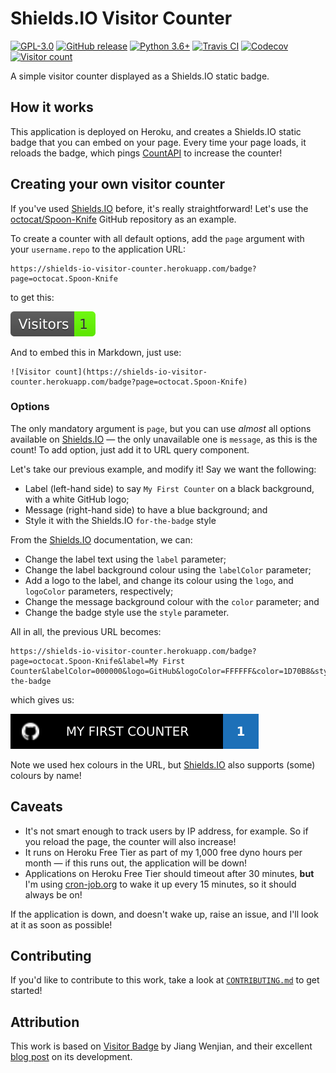 # Shields.IO Visitor Counter

[![GPL-3.0](https://img.shields.io/github/license/ESKYoung/shields-io-visitor-counter?logo=GNU&logoColor=FFFFFF&style=flat-square)](https://github.com/ESKYoung/shields-io-visitor-counter/blob/main/LICENSE)
[![GitHub release](https://img.shields.io/github/v/release/ESKYoung/shields-io-visitor-counter?logo=GitHub&logoColor=FFFFFF&style=flat-square)](https://github.com/ESKYoung/shields-io-visitor-counter)
[![Python 3.6+](https://img.shields.io/badge/python-3.6+-3776AB?logo=Python&logoColor=FFFFFF&style=flat-square)](https://www.python.org/)
[![Travis CI](https://img.shields.io/travis/com/ESKYoung/shields-io-visitor-counter/main?logo=Travis%20CI&logoColor=FFFFFF&style=flat-square)](https://travis-ci.com/github/ESKYoung/shields-io-visitor-counter)
[![Codecov](https://img.shields.io/codecov/c/github/ESKYoung/shields-io-visitor-counter/main?logo=Codecov&logoColor=FFFFFF&style=flat-square)](https://codecov.io/gh/ESKYoung/shields-io-visitor-counter)
[![Visitor count](https://shields-io-visitor-counter.herokuapp.com/badge?page=ESKYoung.shields-io-visitor-counter&color=1D70B8&logo=GitHub&logoColor=FFFFFF&style=flat-square)](https://github.com/ESKYoung/shields-io-visitor-counter)

A simple visitor counter displayed as a Shields.IO static badge.

## How it works

This application is deployed on Heroku, and creates a Shields.IO static badge that you can embed on your page. Every
time your page loads, it reloads the badge, which pings [CountAPI][countapi] to increase the counter!

## Creating your own visitor counter

If you've used [Shields.IO][shields-io] before, it's really straightforward! Let's use the
[octocat/Spoon-Knife][spoon-knife] GitHub repository as an example.

To create a counter with all default options, add the `page` argument with your `username.repo` to the application URL:
```
https://shields-io-visitor-counter.herokuapp.com/badge?page=octocat.Spoon-Knife
```
to get this:

![Default counter](images/default_counter.svg)

And to embed this in Markdown, just use:

```
![Visitor count](https://shields-io-visitor-counter.herokuapp.com/badge?page=octocat.Spoon-Knife)
```

### Options

The only mandatory argument is `page`, but you can use _almost_ all options available on [Shields.IO][shields-io] — the
only unavailable one is `message`, as this is the count! To add option, just add it to URL query component.

Let's take our previous example, and modify it! Say we want the following:

- Label (left-hand side) to say `My First Counter` on a black background, with a white GitHub logo;
- Message (right-hand side) to have a blue background; and
- Style it with the Shields.IO `for-the-badge` style

From the [Shields.IO][shields-io] documentation, we can:

- Change the label text using the `label` parameter;
- Change the label background colour using the `labelColor` parameter;
- Add a logo to the label, and change its colour using the `logo`, and `logoColor` parameters, respectively;
- Change the message background colour with the `color` parameter; and
- Change the badge style use the `style` parameter.

All in all, the previous URL becomes:

```
https://shields-io-visitor-counter.herokuapp.com/badge?page=octocat.Spoon-Knife&label=My First Counter&labelColor=000000&logo=GitHub&logoColor=FFFFFF&color=1D70B8&style=for-the-badge
```
which gives us:

![Custom counter](images/custom_counter.svg)

Note we used hex colours in the URL, but [Shields.IO][shields-io] also supports (some) colours by name!


## Caveats

- It's not smart enough to track users by IP address, for example. So if you reload the page, the counter will also
  increase!
- It runs on Heroku Free Tier as part of my 1,000 free dyno hours per month — if this runs out, the application will be
  down!
- Applications on Heroku Free Tier should timeout after 30 minutes, **but** I'm using [cron-job.org][cron-job] to wake
  it up every 15 minutes, so it should always be on!

If the application is down, and doesn't wake up, raise an issue, and I'll look at it as soon as possible!

## Contributing

If you'd like to contribute to this work, take a look at [`CONTRIBUTING.md`](./CONTRIBUTING.md) to get started!

## Attribution

This work is based on [Visitor Badge][visitor-badge] by Jiang Wenjian, and their excellent
[blog post][blog] on its development.

[application]: https://shields-io-visitor-counter.herokuapp.com
[blog]: https://dev.to/jwenjian/the-story-of-visitor-badge-46mm
[countapi]: https://countapi.xyz/
[cron-job]: https://cron-job.org/
[shields-io]: https://shields.io/
[spoon-knife]: https://github.com/octocat/Spoon-Knife
[visitor-badge]: https://github.com/jwenjian/visitor-badge
